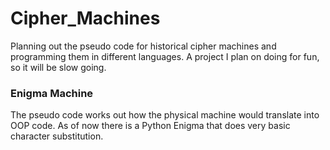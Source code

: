# Cipher_Machines
Planning out the pseudo code for historical cipher machines and programming them in different languages. A project I plan on doing for fun, so it will be slow going.

### Enigma Machine
The pseudo code works out how the physical machine would translate into OOP code. As of now there is a Python Enigma that does very basic character substitution.
